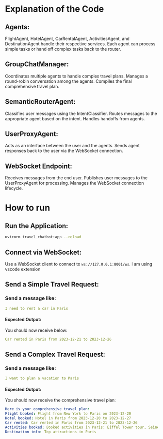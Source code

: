 # Explanation of the Code

## Agents:

FlightAgent, HotelAgent, CarRentalAgent, ActivitiesAgent, and DestinationAgent handle their respective services.
Each agent can process simple tasks or hand off complex tasks back to the router.

## GroupChatManager:

Coordinates multiple agents to handle complex travel plans.
Manages a round-robin conversation among the agents.
Compiles the final comprehensive travel plan.

## SemanticRouterAgent:

Classifies user messages using the IntentClassifier.
Routes messages to the appropriate agent based on the intent.
Handles handoffs from agents.

## UserProxyAgent:

Acts as an interface between the user and the agents.
Sends agent responses back to the user via the WebSocket connection.

## WebSocket Endpoint:

Receives messages from the end user.
Publishes user messages to the UserProxyAgent for processing.
Manages the WebSocket connection lifecycle.

# How to run

## Run the Application:

```bash
uvicorn travel_chatbot:app --reload
```

## Connect via WebSocket:

Use a WebSocket client to connect to `ws://127.0.0.1:8001/ws`. I am using vscode extension

## Send a Simple Travel Request:

### Send a message like:

```yaml
I need to rent a car in Paris
```

#### Expected Output:

You should now receive below:

```yaml
Car rented in Paris from 2023-12-21 to 2023-12-26
```

## Send a Complex Travel Request:

### Send a message like:

```yaml
I want to plan a vacation to Paris
```

#### Expected Output:

You should now receive the comprehensive travel plan:

```yaml
Here is your comprehensive travel plan:
Flight booked: Flight from New York to Paris on 2023-12-20
Hotel booked: Hotel in Paris from 2023-12-20 to 2023-12-27
Car rented: Car rented in Paris from 2023-12-21 to 2023-12-26
Activities booked: Booked activities in Paris: Eiffel Tower tour, Seine River cruise
Destination info: Top attractions in Paris
```
